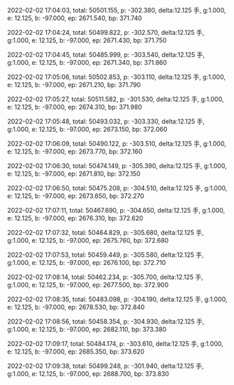 2022-02-02 17:04:03, total: 50501.155, p: -302.380, delta:12.125 手, g:1.000, e: 12.125, b: -97.000, ep: 2671.540, bp: 371.740

2022-02-02 17:04:24, total: 50499.822, p: -302.570, delta:12.125 手, g:1.000, e: 12.125, b: -97.000, ep: 2671.430, bp: 371.750

2022-02-02 17:04:45, total: 50485.999, p: -303.540, delta:12.125 手, g:1.000, e: 12.125, b: -97.000, ep: 2671.340, bp: 371.860

2022-02-02 17:05:06, total: 50502.853, p: -303.110, delta:12.125 手, g:1.000, e: 12.125, b: -97.000, ep: 2671.210, bp: 371.790

2022-02-02 17:05:27, total: 50511.582, p: -301.530, delta:12.125 手, g:1.000, e: 12.125, b: -97.000, ep: 2674.310, bp: 371.980

2022-02-02 17:05:48, total: 50493.032, p: -303.330, delta:12.125 手, g:1.000, e: 12.125, b: -97.000, ep: 2673.150, bp: 372.060

2022-02-02 17:06:09, total: 50490.122, p: -303.510, delta:12.125 手, g:1.000, e: 12.125, b: -97.000, ep: 2673.770, bp: 372.160

2022-02-02 17:06:30, total: 50474.149, p: -305.390, delta:12.125 手, g:1.000, e: 12.125, b: -97.000, ep: 2671.810, bp: 372.150

2022-02-02 17:06:50, total: 50475.208, p: -304.510, delta:12.125 手, g:1.000, e: 12.125, b: -97.000, ep: 2673.650, bp: 372.270

2022-02-02 17:07:11, total: 50467.690, p: -304.650, delta:12.125 手, g:1.000, e: 12.125, b: -97.000, ep: 2676.310, bp: 372.620

2022-02-02 17:07:32, total: 50464.829, p: -305.680, delta:12.125 手, g:1.000, e: 12.125, b: -97.000, ep: 2675.760, bp: 372.680

2022-02-02 17:07:53, total: 50459.449, p: -305.580, delta:12.125 手, g:1.000, e: 12.125, b: -97.000, ep: 2676.100, bp: 372.710

2022-02-02 17:08:14, total: 50462.234, p: -305.700, delta:12.125 手, g:1.000, e: 12.125, b: -97.000, ep: 2677.500, bp: 372.900

2022-02-02 17:08:35, total: 50483.098, p: -304.190, delta:12.125 手, g:1.000, e: 12.125, b: -97.000, ep: 2678.530, bp: 372.840

2022-02-02 17:08:56, total: 50458.354, p: -304.930, delta:12.125 手, g:1.000, e: 12.125, b: -97.000, ep: 2682.110, bp: 373.380

2022-02-02 17:09:17, total: 50484.174, p: -303.610, delta:12.125 手, g:1.000, e: 12.125, b: -97.000, ep: 2685.350, bp: 373.620

2022-02-02 17:09:38, total: 50499.248, p: -301.940, delta:12.125 手, g:1.000, e: 12.125, b: -97.000, ep: 2688.700, bp: 373.830